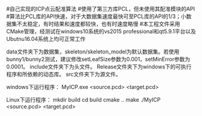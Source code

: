 #自己实现的ICP点云配准算法
#使用了第三方库PCL，但未使用其配准模块的API
#算法比PCL库的API快速，对于大数据集速度最快可至PCL库的API的1/3；小数据集不太稳定，有时结果和速度都较快，也有时速度略慢
#本工程文件采用CMake管理，经测试在windows10系统的vs2015 professional和qt5.9.1平台以及Ubutnu16.04系统上均可正常工作

data文件夹下为数据集，skeleton/skeleton_model为默认数据集。若使用bunny1/bunny2测试，建议修改setLeafSize参数为0.001，setMinError参数为0.0001。
include文件夹下为头文件。
Release文件夹下为windows下的可执行程序和所依赖的动态库。
src文件夹下为源文件。

windows下运行程序：
MyICP.exe <source.pcd> <target.pcd>

Linux下运行程序：
mkdir build
cd build
cmake ..
make
./MyICP <source.pcd> <target.pcd>